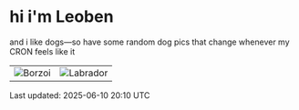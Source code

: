 # hi i'm Leoben

and i like dogs—so have some random dog pics that change whenever my CRON feels like it

|  |  |
|--------|----------|
| ![Borzoi](https://random-dog-vercel.vercel.app/api/random-borzoi?v=1749586247) | ![Labrador](https://random-dog-vercel.vercel.app/api/random-labrador?v=1749586247) |

Last updated: 2025-06-10 20:10 UTC
